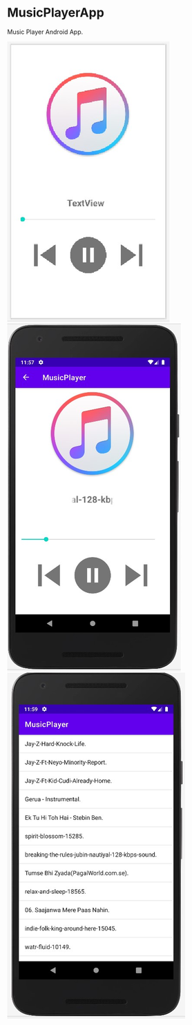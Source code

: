 # MusicPlayerApp
Music Player Android App. 


![MusicPlayerDesign](https://github.com/Saurabh-pec/MusicPlayerApp/blob/main/music%20player%20design.jpg)
![MusicPlayerApp](https://github.com/Saurabh-pec/MusicPlayerApp/blob/main/MusicPlayerApp.jpg)
![SongsList](https://github.com/Saurabh-pec/MusicPlayerApp/blob/main/Songs_List.jpg)
